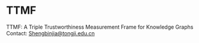 # TTMF
TTMF: A Triple Trustworthiness Measurement Frame for Knowledge Graphs
Contact: Shengbinjia@tongji.edu.cn
